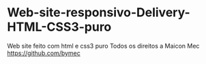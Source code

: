 # Web-site-responsivo-Delivery-HTML-CSS3-puro
Web site feito com html e css3 puro
Todos os direitos a Maicon Mec
https://github.com/bymec
